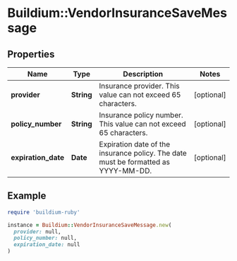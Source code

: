# Buildium::VendorInsuranceSaveMessage

## Properties

| Name | Type | Description | Notes |
| ---- | ---- | ----------- | ----- |
| **provider** | **String** | Insurance provider. This value can not exceed 65 characters. | [optional] |
| **policy_number** | **String** | Insurance policy number. This value can not exceed 65 characters. | [optional] |
| **expiration_date** | **Date** | Expiration date of the insurance policy. The date must be formatted as YYYY-MM-DD. | [optional] |

## Example

```ruby
require 'buildium-ruby'

instance = Buildium::VendorInsuranceSaveMessage.new(
  provider: null,
  policy_number: null,
  expiration_date: null
)
```

